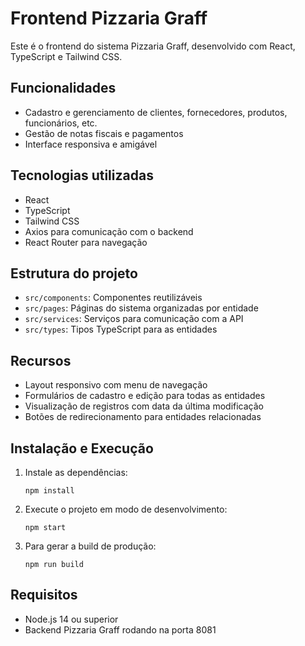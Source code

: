 # Frontend Pizzaria Graff

Este é o frontend do sistema Pizzaria Graff, desenvolvido com React, TypeScript e Tailwind CSS.

## Funcionalidades

- Cadastro e gerenciamento de clientes, fornecedores, produtos, funcionários, etc.
- Gestão de notas fiscais e pagamentos
- Interface responsiva e amigável

## Tecnologias utilizadas

- React
- TypeScript
- Tailwind CSS
- Axios para comunicação com o backend
- React Router para navegação

## Estrutura do projeto

- `src/components`: Componentes reutilizáveis
- `src/pages`: Páginas do sistema organizadas por entidade
- `src/services`: Serviços para comunicação com a API
- `src/types`: Tipos TypeScript para as entidades

## Recursos

- Layout responsivo com menu de navegação
- Formulários de cadastro e edição para todas as entidades
- Visualização de registros com data da última modificação
- Botões de redirecionamento para entidades relacionadas

## Instalação e Execução

1. Instale as dependências:
   ```
   npm install
   ```

2. Execute o projeto em modo de desenvolvimento:
   ```
   npm start
   ```

3. Para gerar a build de produção:
   ```
   npm run build
   ```

## Requisitos

- Node.js 14 ou superior
- Backend Pizzaria Graff rodando na porta 8081
